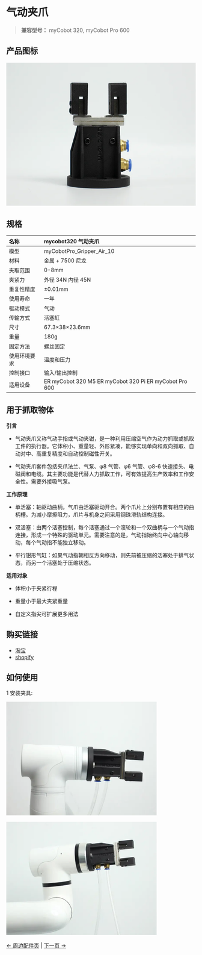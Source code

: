 # **气动夹爪**

> **兼容型号：** myCobot 320, myCobot Pro 600

## **产品图标**

<img src="../../../resources/1-ProductIntroduction/1.4/1.4.1-Gripper/3-PneumaticGripper/气动夹爪1.jpg" alt="img-2" width="800" height="auto" /> <br>

## 规格

| **名称**     | **mycobot320 气动夹爪**                                |
| :----------- | :----------------------------------------------------- |
| 模型         | myCobotPro_Gripper_Air_10                              |
| 材料         | 金属 + 7500 尼龙                                       |
| 夹取范围     | 0-8mm                                                  |
| 夹紧力       | 外径 34N 内径 45N                                      |
| 重复性精度   | ±0.01mm                                                |
| 使用寿命     | 一年                                                   |
| 驱动模式     | 气动                                                   |
| 传输方式     | 活塞缸                                                 |
| 尺寸         | 67.3×38×23.6mm                                         |
| 重量         | 180g                                                   |
| 固定方法     | 螺丝固定                                               |
| 使用环境要求 | 温度和压力                                             |
| 控制接口     | 输入/输出控制                                          |
| 适用设备     | ER myCobot 320 M5 ER myCobot 320 Pi ER myCobot Pro 600 |

## 用于抓取物体

**引言**

- 气动夹爪又称气动手指或气动夹钳，是一种利用压缩空气作为动力抓取或抓取工件的执行器。它体积小、重量轻、外形紧凑，能够实现单向和双向抓取、自动对中、高重复精度和自动控制磁性开关。

- 气动夹爪套件包括夹爪法兰、气泵、φ8 气管、φ6 气管、φ8-6 快速接头、电磁阀和电缆。其主要功能是代替人力抓取工作，可有效提高生产效率和工作安全性。需要外接吸气泵。

**工作原理**

- 单活塞：轴驱动曲柄，气爪由活塞驱动开合。两个爪片上分别布置有相应的曲柄槽。为减小摩擦阻力，爪片与机身之间采用钢珠滑轨结构连接。

- 双活塞：由两个活塞控制，每个活塞通过一个滚轮和一个双曲柄与一个气动指连接，形成一个特殊的驱动单元。需要注意的是，气动指始终向中心轴向移动，每个气动指不能独立移动。

- 平行钳形气缸：如果气动指朝相反方向移动，则先前被压缩的活塞处于排气状态，而另一个活塞处于压缩状态。

**适用对象**

- 体积小于夹紧行程

- 重量小于最大夹紧重量

- 自定义指尖可扩展更多用法

## 购买链接

- [淘宝](https://shop504055678.taobao.com)
- [shopify](https://shop.elephantrobotics.com/)

## 如何使用

1 安装夹具: <br>

<img src="../../../resources/1-ProductIntroduction/1.4/1.4.1-Gripper/3-PneumaticGripper/气动夹爪2.jpg" alt="img-2" width="400" height="auto" /> <br>

<img src="../../../resources/1-ProductIntroduction/1.4/1.4.1-Gripper/3-PneumaticGripper/气动夹爪3.jpg" alt="img-2" width="400" height="auto" /> <br>

[← 周边配件页](../README.md#gripper) | [下一页 →](../1.4.1-Gripper/4-FlexibleGripper.md)

